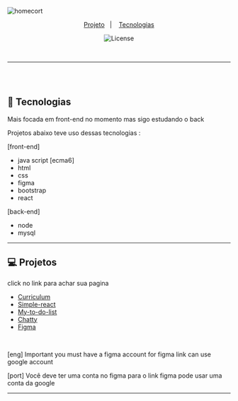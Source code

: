 ![homecort](https://user-images.githubusercontent.com/59980463/120203711-6547f280-c1fe-11eb-80cf-d76b32ac74df.png)



<p align="center">
  <a href="#-projetos">Projeto</a>&nbsp;&nbsp;&nbsp;|&nbsp;&nbsp;&nbsp;
   <a href="#-Tecnologias">Tecnologias</a>
<p align="center">
  <img alt="License" src="https://img.shields.io/static/v1?label=license&message=MIT&color=b5838d&labelColor=000000">
</p>
<br>

___
<br><br>
## 🚀 Tecnologias

Mais focada em front-end no momento mas sigo estudando o back

Projetos abaixo teve uso dessas tecnologias :

[front-end]
- java script [ecma6]
- html
- css
- figma
- bootstrap
- react

[back-end]
- node
- mysql

___
## 💻 Projetos
<p > click no link para achar sua pagina </p>

- [Curriculum ](https://github.com/dany679/curriculum)
- [Simple-react ](https://github.com/dany679/simple-react)
- [My-to-do-list ](https://github.com/dany679/My-to-do-list)
- [Chatty ](https://github.com/dany679/chatty-usiningnode)
- [Figma](https://www.figma.com/file/UWGAzexUoPe2MYHUXeuqpt/portifolio-curriculum?node-id=0%3A1)

<br>

[eng] Important you must have a figma account for figma link can use google account 

[port] Você deve ter uma conta no figma para o link figma pode usar uma conta da google



---
